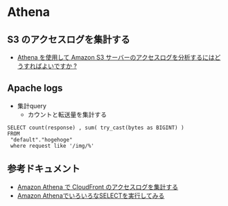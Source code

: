 # Athena
## S3 のアクセスログを集計する
- [Athena を使用して Amazon S3 サーバーのアクセスログを分析するにはどうすればよいですか ?](https://aws.amazon.com/jp/premiumsupport/knowledge-center/analyze-logs-athena/)
## Apache logs
- 集計query
  - カウントと転送量を集計する
```
SELECT count(response) , sum( try_cast(bytes as BIGINT) ) 
FROM 
 "default"."hogehoge" 
 where request like '/img/%'
```

## 参考ドキュメント
- [Amazon Athena で CloudFront のアクセスログを集計する](https://dev.classmethod.jp/cloud/aws/athena-cloudfront-log-activity/)
- [Amazon AthenaでいろいろなSELECTを実行してみる](https://dev.classmethod.jp/cloud/aws/amazon-athena-sqls/)